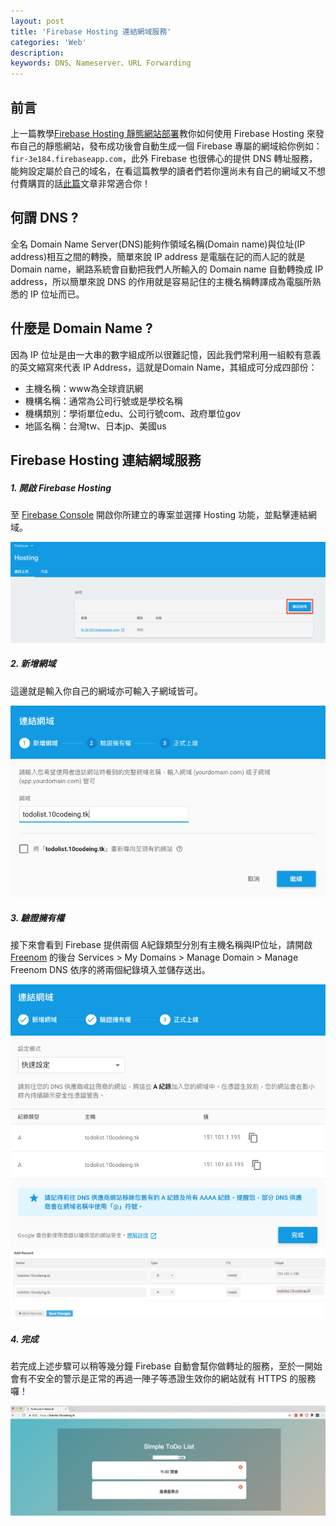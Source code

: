 ```yaml
---
layout: post
title: 'Firebase Hosting 連結網域服務'
categories: 'Web'
description: 
keywords: DNS、Nameserver、URL Forwarding
---
```


## 前言
上一篇教學[Firebase Hosting 靜態網站部署](https://andy6804tw.github.io/2018/01/29/firebase-hosting-deploy/)教你如何使用 Firebase Hosting 來發布自己的靜態網站，發布成功後會自動生成一個 Firebase 專屬的網域給你例如：`fir-3e184.firebaseapp.com`，此外 Firebase 也很佛心的提供 DNS 轉址服務，能夠設定屬於自己的域名，在看這篇教學的讀者們若你還尚未有自己的網域又不想付費購買的話[此篇](https://andy6804tw.github.io/2018/01/30/freenom-tutorial/)文章非常適合你！

## 何謂 DNS ?
全名 Domain Name Server(DNS)能夠作領域名稱(Domain name)與位址(IP address)相互之間的轉換，簡單來說 IP address 是電腦在記的而人記的就是 Domain name，網路系統會自動把我們人所輸入的 Domain name 自動轉換成 IP address，所以簡單來說 DNS 的作用就是容易記住的主機名稱轉譯成為電腦所熟悉的 IP 位址而已。

## 什麼是 Domain Name ?
因為 IP 位址是由一大串的數字組成所以很難記憶，因此我們常利用一組較有意義的英文縮寫來代表 IP Address，這就是Domain Name，其組成可分成四部份：

- 主機名稱：www為全球資訊網
- 機構名稱：通常為公司行號或是學校名稱
- 機構類別：學術單位edu、公司行號com、政府單位gov
- 地區名稱：台灣tw、日本jp、美國us

## Firebase Hosting 連結網域服務

##### 1. 開啟 Firebase Hosting

至 [Firebase Console](https://console.firebase.google.com/) 開啟你所建立的專案並選擇 Hosting 功能，並點擊連結網域。

<img src="/images/posts/web/2018/img1070131-1.png">

##### 2. 新增網域

這邊就是輸入你自己的網域亦可輸入子網域皆可。

<img src="/images/posts/web/2018/img1070131-2.png" width="550">

##### 3. 驗證擁有權

接下來會看到 Firebase 提供兩個 A紀錄類型分別有主機名稱與IP位址，請開啟 [Freenom](http://www.freenom.com/en/index.html?lang=en) 的後台 Services > My Domains > Manage Domain > Manage Freenom DNS 依序的將兩個紀錄填入並儲存送出。

<img src="/images/posts/web/2018/img1070131-3.png" width="550">
<img src="/images/posts/web/2018/img1070131-4.png">

##### 4. 完成

若完成上述步驟可以稍等幾分鐘 Firebase 自動會幫你做轉址的服務，至於一開始會有不安全的警示是正常的再過一陣子等憑證生效你的網站就有 HTTPS 的服務囉！

<img src="/images/posts/web/2018/img1070131-5.png">
